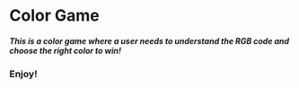 # Color Game

##### This is a color game where a user needs to understand the RGB code and choose the right color to win!

### Enjoy!